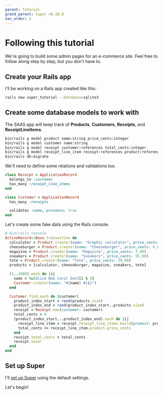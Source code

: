 ```yaml
---
parent: Tutorial
grand_parent: Super v0.18.0
nav_order: 2
---
```

# Following this tutorial

We're going to build some admin pages for an e-commerce site. Feel free to follow along step by step, but you don't have to.


## Create your Rails app

I'll be working on a Rails app created like this:

```sh
rails new super_tutorial --database=sqlite3
```


## Create some database models to work with

The SAAS app will keep track of **Products**, **Customers**, **Receipts**, and **ReceiptLineItems**.

```sh
bin/rails g model product name:string price_cents:integer
bin/rails g model customer name:string
bin/rails g model receipt customer:references total_cents:integer
bin/rails g model receipt_line_item receipt:references product:references
bin/rails db:migrate
```

We'll need to define some relations and validations too.

```ruby
class Receipt < ApplicationRecord
  belongs_to :customer
  has_many :receipt_line_items
end

class Customer < ApplicationRecord
  has_many :receipts

  validates :name, presence: true
end
```

Let's create some fake data using the Rails console.

```ruby
# bin/rails console
ActiveRecord::Base.transaction do
  calculator = Product.create!(name: "Graphic calculator", price_cents: 100_00)
  cheeseburger = Product.create!(name: "Cheeseburger", price_cents: 6_00)
  magazine = Product.create!(name: "Magazine", price_cents: 3_00)
  sneakers = Product.create!(name: "Sneakers", price_cents: 55_00)
  tote = Product.create!(name: "Tote", price_cents: 20_00)
  products = [calculator, cheeseburger, magazine, sneakers, tote]

  (1..1000).each do |i|
    name = %w[Alice Bob Carol Dan][i % 4]
    Customer.create!(name: "#{name} #{i}")
  end

  Customer.find_each do |customer|
    product_index_start = rand(products.size)
    product_index_end = rand(product_index_start..products.size)
    receipt = Receipt.new(customer: customer)
    total_cents = 0
    (product_index_start...product_index_end).each do |i|
      receipt_line_item = receipt.receipt_line_items.build(product: products.fetch(i))
      total_cents += receipt_line_item.product.price_cents
    end
    receipt.total_cents = total_cents
    receipt.save!
  end
end
```


## Set up Super

I'll [set up Super](installation_and_setup.md) using the default settings.

Let's begin!
